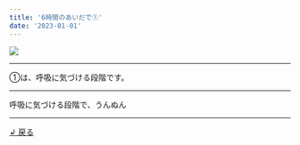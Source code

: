 ```yaml
---
title: '6時間のあいだで①'
date: '2023-01-01'
---
```

![](/images/1234.jpg)
***
①は、呼吸に気づける段階です。
***
呼吸に気づける段階で、うんぬん
***
[ ↲ 戻る ](/posts/1)
